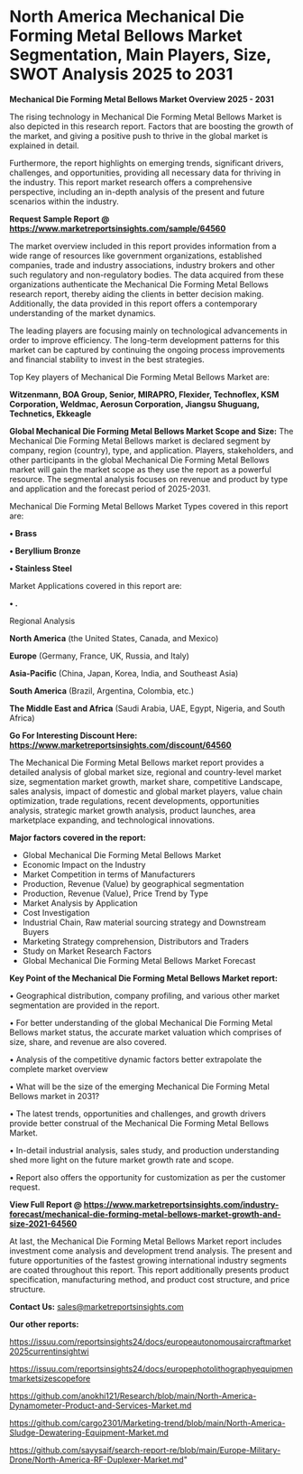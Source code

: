 # North America Mechanical Die Forming Metal Bellows Market Segmentation, Main Players, Size, SWOT Analysis 2025 to 2031

<Strong> Mechanical Die Forming Metal Bellows Market Overview 2025 - 2031</strong>

The rising technology in Mechanical Die Forming Metal Bellows Market is also depicted in this research report. Factors that are boosting the growth of the market, and giving a positive push to thrive in the global market is explained in detail.

Furthermore, the report highlights on emerging trends, significant drivers, challenges, and opportunities, providing all necessary data for thriving in the industry. This report market research offers a comprehensive perspective, including an in-depth analysis of the present and future scenarios within the industry.

<strong>Request Sample Report @ <a href=https://www.marketreportsinsights.com/sample/64560>https://www.marketreportsinsights.com/sample/64560</a></strong>

The market overview included in this report provides information from a wide range of resources like government organizations, established companies, trade and industry associations, industry brokers and other such regulatory and non-regulatory bodies. The data acquired from these organizations authenticate the Mechanical Die Forming Metal Bellows research report, thereby aiding the clients in better decision making. Additionally, the data provided in this report offers a contemporary understanding of the market dynamics.

The leading players are focusing mainly on technological advancements in order to improve efficiency. The long-term development patterns for this market can be captured by continuing the ongoing process improvements and financial stability to invest in the best strategies.

Top Key players of Mechanical Die Forming Metal Bellows Market are:

<strong>Witzenmann, BOA Group, Senior, MIRAPRO, Flexider, Technoflex, KSM Corporation, Weldmac, Aerosun Corporation, Jiangsu Shuguang, Technetics, Ekkeagle</strong>

<strong><b>Global Mechanical Die Forming Metal Bellows Market Scope and Size:</b></strong>
The Mechanical Die Forming Metal Bellows market is declared segment by company, region (country), type, and application. Players, stakeholders, and other participants in the global Mechanical Die Forming Metal Bellows market will gain the market scope as they use the report as a powerful resource. The segmental analysis focuses on revenue and product by type and application and the forecast period of 2025-2031.

Mechanical Die Forming Metal Bellows Market Types covered in this report are:

<strong>• Brass

• Beryllium Bronze

• Stainless Steel</strong>

Market Applications covered in this report are:

<strong>• .</strong> 

Regional Analysis

<strong>North America</strong> (the United States, Canada, and Mexico)

<strong>Europe</strong> (Germany, France, UK, Russia, and Italy)

<strong>Asia-Pacific</strong> (China, Japan, Korea, India, and Southeast Asia)

<strong>South America</strong> (Brazil, Argentina, Colombia, etc.)

<strong>The Middle East and Africa</strong> (Saudi Arabia, UAE, Egypt, Nigeria, and South Africa)

<strong>Go For Interesting Discount Here: <a href=https://www.marketreportsinsights.com/discount/64560>https://www.marketreportsinsights.com/discount/64560</a></strong>

The Mechanical Die Forming Metal Bellows market report provides a detailed analysis of global market size, regional and country-level market size, segmentation market growth, market share, competitive Landscape, sales analysis, impact of domestic and global market players, value chain optimization, trade regulations, recent developments, opportunities analysis, strategic market growth analysis, product launches, area marketplace expanding, and technological innovations.

<strong><b>Major factors covered in the report:</b></strong>
<ul>
  <li>Global Mechanical Die Forming Metal Bellows Market </li>
  <li>Economic Impact on the Industry</li>
  <li>Market Competition in terms of Manufacturers</li>
  <li>Production, Revenue (Value) by geographical segmentation</li>
  <li>Production, Revenue (Value), Price Trend by Type</li>
  <li>Market Analysis by Application</li>
  <li>Cost Investigation</li>
  <li>Industrial Chain, Raw material sourcing strategy and Downstream Buyers</li>
  <li>Marketing Strategy comprehension, Distributors and Traders</li>
  <li>Study on Market Research Factors</li>
  <li>Global Mechanical Die Forming Metal Bellows Market Forecast</li>
</ul>

<strong><b>Key Point of the Mechanical Die Forming Metal Bellows Market report:</b></strong>

• Geographical distribution, company profiling, and various other market segmentation are provided in the report.

• For better understanding of the global Mechanical Die Forming Metal Bellows market status, the accurate market valuation which comprises of size, share, and revenue are also covered.

• Analysis of the competitive dynamic factors better extrapolate the complete market overview

• What will be the size of the emerging Mechanical Die Forming Metal Bellows market in 2031?

• The latest trends, opportunities and challenges, and growth drivers provide better construal of the Mechanical Die Forming Metal Bellows Market.

• In-detail industrial analysis, sales study, and production understanding shed more light on the future market growth rate and scope.

• Report also offers the opportunity for customization as per the customer request.

<strong><b>View Full Report @ <a href=https://www.marketreportsinsights.com/industry-forecast/mechanical-die-forming-metal-bellows-market-growth-and-size-2021-64560>https://www.marketreportsinsights.com/industry-forecast/mechanical-die-forming-metal-bellows-market-growth-and-size-2021-64560</a></b></strong>


At last, the Mechanical Die Forming Metal Bellows Market report includes investment come analysis and development trend analysis. The present and future opportunities of the fastest growing international industry segments are coated throughout this report. This report additionally presents product specification, manufacturing method, and product cost structure, and price structure.

<strong>Contact Us:</strong>
sales@marketreportsinsights.com

<strong>Our other reports:</strong>

<a href=https://issuu.com/reportsinsights24/docs/europeautonomousaircraftmarket2025currentinsightwi>https://issuu.com/reportsinsights24/docs/europeautonomousaircraftmarket2025currentinsightwi</a>

<a href=https://issuu.com/reportsinsights24/docs/europephotolithographyequipmentmarketsizescopefore>https://issuu.com/reportsinsights24/docs/europephotolithographyequipmentmarketsizescopefore</a>

<a href=https://github.com/anokhi121/Research/blob/main/North-America-Dynamometer-Product-and-Services-Market.md>https://github.com/anokhi121/Research/blob/main/North-America-Dynamometer-Product-and-Services-Market.md</a>

<a href=https://github.com/cargo2301/Marketing-trend/blob/main/North-America-Sludge-Dewatering-Equipment-Market.md>https://github.com/cargo2301/Marketing-trend/blob/main/North-America-Sludge-Dewatering-Equipment-Market.md</a>

<a href=https://github.com/sayysaif/search-report-re/blob/main/Europe-Military-Drone/North-America-RF-Duplexer-Market.md>https://github.com/sayysaif/search-report-re/blob/main/Europe-Military-Drone/North-America-RF-Duplexer-Market.md</a>"
